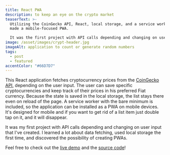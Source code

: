```yaml
---
title: React PWA
description: to keep an eye on the crypto market
teaserText: >-
  Utilizing the CoinGecko API, React, local storage, and a service worker, I've
  made a mobile-focused PWA.

  It was the first project with API calls depending and changing on user input that I created.
image: /asset/images/crypt-header.jpg
imageAlt: application to count or generate random numbers
tags:
  - post
  - featured
accentColor: "#66D7D7"
---
```

This React application fetches cryptocurrency prices from the [CoinGecko API](https://www.coingecko.com/), depending on the user input.
The user can save specific cryptocurrencies and keep track of their prices in his preferred Fiat currency. Because the state is saved in the local storage, the list stays there even on reload of the page.
A service worker with the bare minimum is included, so the application can be installed as a PWA on mobile devices. It's designed for mobile and if you want to get rid of a list item just double tap on it, and it will disappear.

It was my first project with API calls depending and changing on user input that I've created.
I learned a lot about data fetching, used local storage the first time, and discovered the possibility of creating PWAs.

Feel free to check out the [live demo](https://crypt.netlify.app/) and the [source code](https://github.com/Noevenzahn/crypt)!